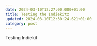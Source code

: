 ```yaml
---
date: 2024-03-10T12:27:00.000+01:00
title: Testing the Indiekitz
updated: 2024-03-10T12:30:24.621+01:00
category: post
---
```


Testing Indiekit
